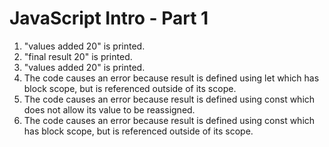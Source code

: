 # JavaScript Intro - Part 1

1. "values added 20" is printed.
2. "final result 20" is printed.
3. "values added 20" is printed.
4. The code causes an error because result is defined using let which has block scope, but is referenced outside of its scope.
5. The code causes an error because result is defined using const which does not allow its value to be reassigned.
6. The code causes an error because result is defined using const which has block scope, but is referenced outside of its scope.